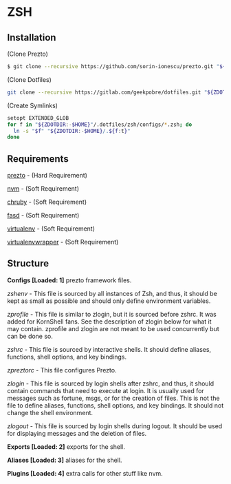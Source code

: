 ZSH
===

Installation
------------

(Clone Prezto)
```bash
$ git clone --recursive https://github.com/sorin-ionescu/prezto.git "${ZDOTDIR:-$HOME}/.zprezto"
```

(Clone Dotfiles)
```bash
git clone --recursive https://gitlab.com/geekpobre/dotfiles.git "${ZDOTDIR:-$HOME}/.dotfiles"
```

(Create Symlinks)
```bash
setopt EXTENDED_GLOB
for f in "${ZDOTDIR:-$HOME}"/.dotfiles/zsh/configs/*.zsh; do
  ln -s "$f" "${ZDOTDIR:-$HOME}/.${f:t}"
done
```

Requirements
------------

[prezto](https://github.com/sorin-ionescu/prezto) - (Hard Requirement)

[nvm](https://github.com/creationix/nvm) - (Soft Requirement)

[chruby](https://github.com/postmodern/chruby) - (Soft Requirement)

[fasd](https://github.com/clvv/fasd) - (Soft Requirement)

[virtualenv](https://github.com/pypa/virtualenv) - (Soft Requirement)

[virtualenvwrapper](https://bitbucket.org/virtualenvwrapper/virtualenvwrapper) - (Soft Requirement)


Structure
---------

**Configs [Loaded: 1]**
prezto framework files.

_zshenv_ - This file is sourced by all instances of Zsh, and thus, it should be kept as small as possible and should only define environment variables.

_zprofile_ - This file is similar to zlogin, but it is sourced before zshrc. It was added for KornShell fans. See the description of zlogin below for what it may contain. zprofile and zlogin are not meant to be used concurrently but can be done so.

_zshrc_ - This file is sourced by interactive shells. It should define aliases, functions, shell options, and key bindings.

_zpreztorc_ - This file configures Prezto.

_zlogin_ - This file is sourced by login shells after zshrc, and thus, it should contain commands that need to execute at login. It is usually used for messages such as fortune, msgs, or for the creation of files. This is not the file to define aliases, functions, shell options, and key bindings. It should not change the shell environment.

_zlogout_ - This file is sourced by login shells during logout. It should be used for displaying messages and the deletion of files.


**Exports [Loaded: 2]**
exports for the shell.

**Aliases [Loaded: 3]**
aliases for the shell.

**Plugins [Loaded: 4]**
extra calls for other stuff like nvm.
    
